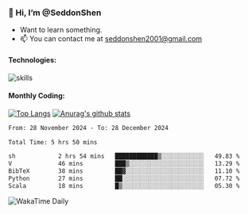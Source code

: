 ### 👋 Hi, I’m @SeddonShen
- Want to learn something.
- 📫 You can contact me at seddonshen2001@gmail.com

#### Technologies:

![skills](https://skillicons.dev/icons?i=scala,js,html,css,bootstrap,jquery,c,cpp,cloudflare,django,docker,flask,git,github,githubactions,linux,latex,mysql,nodejs,ps,php,pr,py,raspberrypi,redis,unreal,v,vscode,vue,bash)

#### Monthly Coding:
[![Top Langs](https://github-readme-stats.vercel.app/api/top-langs?username=seddonshen&show_icons=true&locale=en&layout=compact&hide=html&langs_count=8)](https://github.com/SeddonShen/)
[![Anurag's github stats](https://github-readme-stats.vercel.app/api?username=SeddonShen&count_private=true&show_icons=true)](https://github.com/anuraghazra/github-readme-stats)
<!--START_SECTION:waka-->

```txt
From: 28 November 2024 - To: 28 December 2024

Total Time: 5 hrs 50 mins

sh            2 hrs 54 mins   ████████████▒░░░░░░░░░░░░   49.83 %
V             46 mins         ███▒░░░░░░░░░░░░░░░░░░░░░   13.29 %
BibTeX        38 mins         ██▓░░░░░░░░░░░░░░░░░░░░░░   11.10 %
Python        27 mins         ██░░░░░░░░░░░░░░░░░░░░░░░   07.72 %
Scala         18 mins         █▒░░░░░░░░░░░░░░░░░░░░░░░   05.30 %
```

<!--END_SECTION:waka-->

![WakaTime Daily](https://wakatime.com/share/@seddon2001/61a7e342-5f12-4fea-bf92-1fac161e97d6.svg)
<!---
SeddonShen/SeddonShen is a ✨ special ✨ repository because its `README.md` (this file) appears on your GitHub profile.
You can click the Preview link to take a look at your changes.
--->
